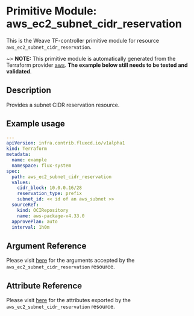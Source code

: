 
# Primitive Module: aws_ec2_subnet_cidr_reservation

This is the Weave TF-controller primitive module for resource `aws_ec2_subnet_cidr_reservation`.

~> **NOTE:** This primitive module is automatically generated from the Terraform provider [aws](https://registry.terraform.io/providers/hashicorp/aws/latest/docs/resources/aws_ec2_subnet_cidr_reservation). **The example below still needs to be tested and validated**.

## Description

Provides a subnet CIDR reservation resource.

## Example usage

```yaml
---
apiVersion: infra.contrib.fluxcd.io/v1alpha1
kind: Terraform
metadata:
  name: example
  namespace: flux-system
spec:
  path: aws_ec2_subnet_cidr_reservation
  values:
    cidr_block: 10.0.0.16/28
    reservation_type: prefix
    subnet_id: << id of an aws_subnet >>
  sourceRef:
    kind: OCIRepository
    name: aws-package-v4.33.0
  approvePlan: auto
  interval: 1h0m
```

## Argument Reference

Please visit [here](https://registry.terraform.io/providers/hashicorp/aws/4.33.0/docs/resources/iam_policy#argument-reference) for the arguments accepted by the `aws_ec2_subnet_cidr_reservation` resource.

## Attribute Reference

Please visit [here](https://registry.terraform.io/providers/hashicorp/aws/4.33.0/docs/resources/iam_policy#attributes-reference) for the attributes exported by the `aws_ec2_subnet_cidr_reservation` resource.
